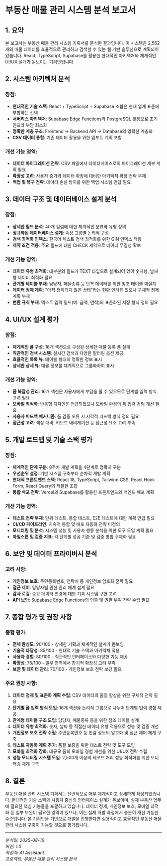 # 부동산 매물 관리 시스템 분석 보고서

## 1. 요약

본 보고서는 부동산 매물 관리 시스템 기획서를 분석한 결과입니다. 이 시스템은 2,562개의 매물 데이터를 효율적으로 관리하고 검색할 수 있는 웹 기반 솔루션으로 계획되어 있습니다. React, TypeScript, Supabase를 활용한 현대적인 아키텍처와 체계적인 UI/UX 설계가 돋보이는 기획안입니다.

## 2. 시스템 아키텍처 분석

### 장점:
- **현대적인 기술 스택**: React + TypeScript + Supabase 조합은 현재 업계 표준에 부합하는 선택
- **서버리스 아키텍처**: Supabase Edge Functions와 PostgreSQL 활용으로 초기 인프라 부담 최소화
- **명확한 계층 구조**: Frontend → Backend API → Database의 명확한 계층화
- **CSV 데이터 통합**: 기존 데이터 활용을 위한 임포트 계획 포함

### 개선 가능 영역:
- **데이터 마이그레이션 전략**: CSV 파일에서 데이터베이스로의 마이그레이션 세부 계획 필요
- **확장성 고려**: 사용자 증가와 데이터 확장에 대비한 아키텍처 확장 전략 부재
- **백업 및 복구 전략**: 데이터 손실 방지를 위한 백업 시스템 언급 필요

## 3. 데이터 구조 및 데이터베이스 설계 분석

### 장점:
- **상세한 필드 분석**: 40개 컬럼에 대한 체계적인 분류와 유형 정의
- **정규화된 데이터베이스 설계**: 속성 그룹별 논리적 구성
- **검색 최적화 인덱스**: 한국어 텍스트 검색 최적화를 위한 GIN 인덱스 적용
- **제약 조건 적용**: 주요 필드에 대한 CHECK 제약으로 데이터 무결성 확보

### 개선 가능 영역:
- **데이터 유형 최적화**: 대부분의 필드가 TEXT 타입으로 설계되어 있어 숫자형, 날짜형 데이터 최적화 필요
- **관계형 테이블 부재**: 담당자, 매물종류 등 반복 데이터를 위한 참조 테이블 미설계
- **데이터 정제 계획**: "아직 정제되지 않은 상태"라는 현황 인식은 있으나 구체적 정제 계획 부재
- **변환 규칙 부재**: 텍스트 입력 필드(예: 금액, 면적)의 표준화된 저장 형식 정의 필요

## 4. UI/UX 설계 평가

### 장점:
- **체계적인 폼 구성**: 16개 섹션으로 구성된 상세한 매물 등록 폼 설계
- **직관적인 검색 시스템**: 실시간 검색과 다양한 필터링 옵션 제공
- **효율적인 목록 뷰**: 테이블 형태의 명확한 정보 표시
- **상세한 상세 뷰**: 매물 정보를 체계적으로 그룹화하여 표시

### 개선 가능 영역:
- **폼 복잡성 관리**: 16개 섹션은 사용자에게 부담을 줄 수 있으므로 단계별 입력 방식 고려 필요
- **모바일 최적화**: 반응형 디자인은 언급되었으나 모바일 환경의 폼 입력 경험 개선 필요
- **사용자 피드백 메커니즘**: 폼 검증 오류 시 시각적 피드백 방식 정의 필요
- **접근성 고려**: 색상 대비, 키보드 내비게이션 등 접근성 요소 고려 부족

## 5. 개발 로드맵 및 기술 스택 평가

### 장점:
- **체계적인 단계 구분**: 8주차 개발 계획을 4단계로 명확히 구분
- **우선순위 설정**: 기반 시스템 구축부터 순차적 개발 계획
- **현대적 프론트엔드 스택**: React 18, TypeScript, Tailwind CSS, React Hook Form, React Query의 적절한 조합
- **통합 배포 전략**: Vercel과 Supabase를 활용한 프론트엔드와 백엔드 배포 계획

### 개선 가능 영역:
- **테스트 전략 부재**: 단위 테스트, 통합 테스트, E2E 테스트에 대한 계획 언급 필요
- **CI/CD 파이프라인**: 지속적 통합 및 배포 자동화 전략 미정의
- **모니터링 및 분석**: 시스템 성능 및 사용자 행동 분석을 위한 도구 도입 계획 필요
- **마일스톤 및 검증 지표**: 각 단계별 성공 기준 및 검증 방법 구체화 필요

## 6. 보안 및 데이터 프라이버시 분석

### 고려 사항:
- **개인정보 보호**: 주민등록번호, 연락처 등 개인정보 암호화 전략 필요
- **접근 제어**: 담당자별 권한 관리 체계 설계 필요
- **감사 로깅**: 중요 데이터 변경에 대한 기록 시스템 구현 고려
- **API 보안**: Supabase Edge Functions의 인증 및 권한 부여 전략 수립 필요

## 7. 종합 평가 및 권장 사항

### 종합 평가:
- **전체 완성도**: 90/100 - 상세한 기획과 체계적인 설계가 돋보임
- **기술적 타당성**: 85/100 - 현대적 기술 스택과 아키텍처 적용
- **사용자 경험**: 80/100 - 직관적인 인터페이스와 다양한 기능 제공
- **확장성**: 75/100 - 일부 영역에서 장기적 확장성 고려 부족
- **보안 및 데이터 관리**: 70/100 - 개인정보 보호 전략 보강 필요

### 주요 권장 사항:
1. **데이터 정제 및 표준화 계획 수립**: CSV 데이터의 품질 향상을 위한 구체적 전략 필요
2. **단계별 폼 입력 방식 도입**: 16개 섹션을 논리적 그룹으로 나누어 단계별 입력 경험 제공
3. **관계형 테이블 구조 도입**: 담당자, 매물종류 등을 위한 참조 테이블 설계
4. **데이터 유형 최적화**: 숫자, 날짜 등 적절한 데이터 유형 적용으로 성능 및 검증 개선
5. **개인정보 보호 전략 수립**: 주민등록번호 등 민감 정보의 암호화 및 접근 제어 체계 구축
6. **테스트 자동화 계획 추가**: 품질 보증을 위한 테스트 전략 및 도구 도입
7. **모바일 최적화 강화**: 대규모 폼의 모바일 경험 개선을 위한 UI/UX 전략 수립
8. **성능 모니터링 시스템 도입**: 2,500개 이상의 레코드 처리 성능 최적화를 위한 모니터링 체계 구축

## 8. 결론

부동산 매물 관리 시스템 기획서는 전반적으로 매우 체계적이고 상세하게 작성되었습니다. 현대적인 기술 스택과 사용자 중심의 인터페이스 설계가 돋보이며, 실제 부동산 업무에 필요한 핵심 기능들을 포괄하고 있습니다. 데이터 정제, 개인정보 보호, 모바일 최적화 등 일부 보완이 필요한 영역이 있으나, 이는 실제 개발 과정에서 충분히 개선 가능한 수준입니다. 본 기획안을 기반으로 개발을 진행한다면 실용적이고 효율적인 부동산 매물 관리 시스템 구축이 가능할 것으로 평가됩니다.

---

*분석일: 2025-08-16*  
*버전: 1.0*  
*작성자: AI Assistant*  
*프로젝트: 부동산 매물 관리 시스템 분석*